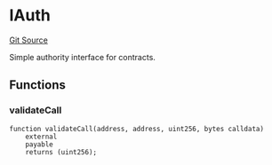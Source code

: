 # IAuth
[Git Source](https://github.com/NaniDAO/accounts/blob/75d1333d55164dd03c33e761edcbb17011bc0678/src/ownership/Keys.sol)

Simple authority interface for contracts.


## Functions
### validateCall


```solidity
function validateCall(address, address, uint256, bytes calldata)
    external
    payable
    returns (uint256);
```


